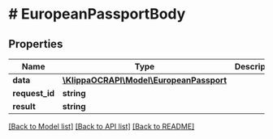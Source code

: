# # EuropeanPassportBody

## Properties

Name | Type | Description | Notes
------------ | ------------- | ------------- | -------------
**data** | [**\KlippaOCRAPI\Model\EuropeanPassport**](EuropeanPassport.md) |  | [optional] 
**request_id** | **string** |  | [optional] 
**result** | **string** |  | [optional] 

[[Back to Model list]](../../README.md#documentation-for-models) [[Back to API list]](../../README.md#documentation-for-api-endpoints) [[Back to README]](../../README.md)


